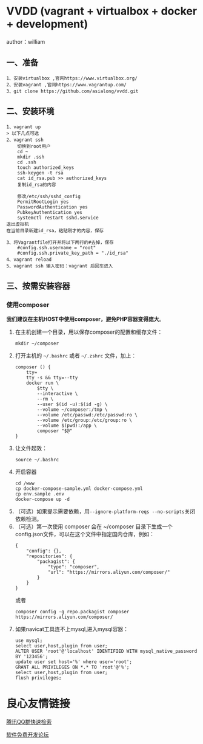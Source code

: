 # VVDD (vagrant + virtualbox + docker + development)

author：william

## 一、准备
```
1、安装virtualbox ,官网https://www.virtualbox.org/
2、安装vagrant ,官网https://www.vagrantup.com/
3、git clone https://github.com/asialong/vvdd.git
```

## 二、安装环境
```
1、vagrant up
> 以下几点可选
2、vagrant ssh
    切换到root用户
    cd ~
    mkdir .ssh
    cd .ssh
    touch authorized_keys
    ssh-keygen -t rsa
    cat id_rsa.pub >> authorized_keys
    复制id_rsa的内容
```
        修改/etc/ssh/sshd_config
        PermitRootLogin yes
        PasswordAuthentication yes
        PubkeyAuthentication yes
        systemctl restart sshd.service
    退出虚拟机
    在当前目录新建id_rsa，粘贴刚才的内容，保存
```
3、将Vagrantfile打开并将以下两行的#去掉，保存
    #config.ssh.username = "root"
    #config.ssh.private_key_path = "./id_rsa"
4、vagrant reload
5、vagrant ssh 输入密码：vagrant 后回车进入
```
## 三、按需安装容器
### 使用composer
**我们建议在主机HOST中使用composer，避免PHP容器变得庞大**。
1. 在主机创建一个目录，用以保存composer的配置和缓存文件：
    ```
    mkdir ~/composer
    ```
2. 打开主机的 `~/.bashrc` 或者 `~/.zshrc` 文件，加上：
    ```
    composer () {
        tty=
        tty -s && tty=--tty
        docker run \
            $tty \
            --interactive \
            --rm \
            --user $(id -u):$(id -g) \
            --volume ~/composer:/tmp \
            --volume /etc/passwd:/etc/passwd:ro \
            --volume /etc/group:/etc/group:ro \
            --volume $(pwd):/app \
            composer "$@"
    }

    ```
3. 让文件起效：
    ```
    source ~/.bashrc
    ```
4. 开启容器
    ```
    cd /www
    cp docker-compose-sample.yml docker-compose.yml
    cp env.sample .env
    docker-compose up -d
    ```
5. （可选）如果提示需要依赖，用`--ignore-platform-reqs --no-scripts`关闭依赖检测。
6. （可选）第一次使用 composer 会在 ~/composer 目录下生成一个config.json文件，可以在这个文件中指定国内仓库，例如：
    ```
    {
        "config": {},
        "repositories": {
            "packagist": {
                "type": "composer",
                "url": "https://mirrors.aliyun.com/composer/"
            }
        }
    }

    ```
	或者
	```
	composer config -g repo.packagist composer https://mirrors.aliyun.com/composer/
	```
7. 如果navicat工具连不上mysql,进入mysql容器：
	```
	use mysql;
	select user,host,plugin from user;
	ALTER USER 'root'@'localhost' IDENTIFIED WITH mysql_native_password BY '123456';
	update user set host='%' where user='root';
	GRANT ALL PRIVILEGES ON *.* TO 'root'@'%';
	select user,host,plugin from user;
	flush privileges;
    ```



 # 良心友情链接

[腾讯QQ群快速检索](http://u.720life.cn/s/8cf73f7c)

[软件免费开发论坛](http://u.720life.cn/s/bbb01dc0)
